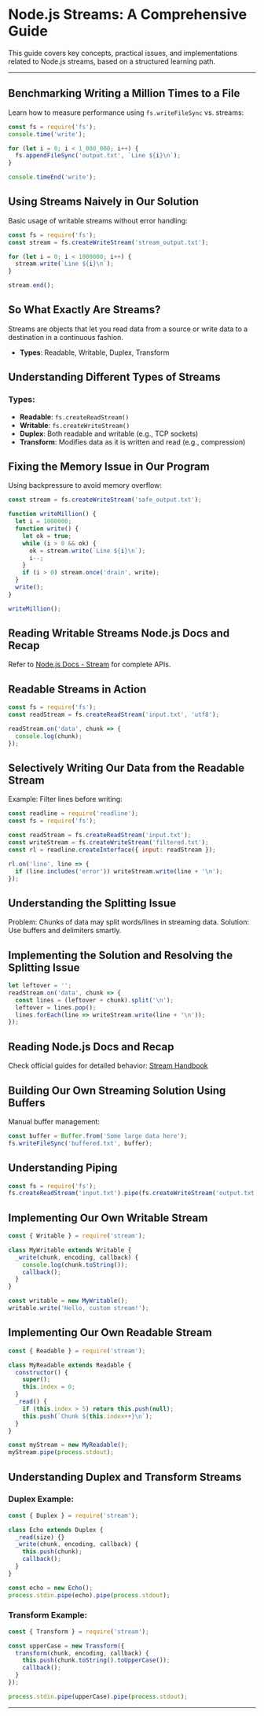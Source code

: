 # Node.js Streams: A Comprehensive Guide

This guide covers key concepts, practical issues, and implementations related to Node.js streams, based on a structured learning path.

---

## Benchmarking Writing a Million Times to a File

Learn how to measure performance using `fs.writeFileSync` vs. streams:

```js
const fs = require('fs');
console.time('write');

for (let i = 0; i < 1_000_000; i++) {
  fs.appendFileSync('output.txt', `Line ${i}\n`);
}

console.timeEnd('write');
```

## Using Streams Naively in Our Solution

Basic usage of writable streams without error handling:

```js
const fs = require('fs');
const stream = fs.createWriteStream('stream_output.txt');

for (let i = 0; i < 1000000; i++) {
  stream.write(`Line ${i}\n`);
}

stream.end();
```

## So What Exactly Are Streams?

Streams are objects that let you read data from a source or write data to a destination in a continuous fashion.

* **Types**: Readable, Writable, Duplex, Transform

## Understanding Different Types of Streams

### Types:

* **Readable**: `fs.createReadStream()`
* **Writable**: `fs.createWriteStream()`
* **Duplex**: Both readable and writable (e.g., TCP sockets)
* **Transform**: Modifies data as it is written and read (e.g., compression)

## Fixing the Memory Issue in Our Program

Using backpressure to avoid memory overflow:

```js
const stream = fs.createWriteStream('safe_output.txt');

function writeMillion() {
  let i = 1000000;
  function write() {
    let ok = true;
    while (i > 0 && ok) {
      ok = stream.write(`Line ${i}\n`);
      i--;
    }
    if (i > 0) stream.once('drain', write);
  }
  write();
}

writeMillion();
```

## Reading Writable Streams Node.js Docs and Recap

Refer to [Node.js Docs - Stream](https://nodejs.org/api/stream.html) for complete APIs.

## Readable Streams in Action

```js
const fs = require('fs');
const readStream = fs.createReadStream('input.txt', 'utf8');

readStream.on('data', chunk => {
  console.log(chunk);
});
```

## Selectively Writing Our Data from the Readable Stream

Example: Filter lines before writing:

```js
const readline = require('readline');
const fs = require('fs');

const readStream = fs.createReadStream('input.txt');
const writeStream = fs.createWriteStream('filtered.txt');
const rl = readline.createInterface({ input: readStream });

rl.on('line', line => {
  if (line.includes('error')) writeStream.write(line + '\n');
});
```

## Understanding the Splitting Issue

Problem: Chunks of data may split words/lines in streaming data.
Solution: Use buffers and delimiters smartly.

## Implementing the Solution and Resolving the Splitting Issue

```js
let leftover = '';
readStream.on('data', chunk => {
  const lines = (leftover + chunk).split('\n');
  leftover = lines.pop();
  lines.forEach(line => writeStream.write(line + '\n'));
});
```

## Reading Node.js Docs and Recap

Check official guides for detailed behavior: [Stream Handbook](https://github.com/substack/stream-handbook)

## Building Our Own Streaming Solution Using Buffers

Manual buffer management:

```js
const buffer = Buffer.from('Some large data here');
fs.writeFileSync('buffered.txt', buffer);
```

## Understanding Piping

```js
const fs = require('fs');
fs.createReadStream('input.txt').pipe(fs.createWriteStream('output.txt'));
```

## Implementing Our Own Writable Stream

```js
const { Writable } = require('stream');

class MyWritable extends Writable {
  _write(chunk, encoding, callback) {
    console.log(chunk.toString());
    callback();
  }
}

const writable = new MyWritable();
writable.write('Hello, custom stream!');
```

## Implementing Our Own Readable Stream

```js
const { Readable } = require('stream');

class MyReadable extends Readable {
  constructor() {
    super();
    this.index = 0;
  }
  _read() {
    if (this.index > 5) return this.push(null);
    this.push(`Chunk ${this.index++}\n`);
  }
}

const myStream = new MyReadable();
myStream.pipe(process.stdout);
```

## Understanding Duplex and Transform Streams

### Duplex Example:

```js
const { Duplex } = require('stream');

class Echo extends Duplex {
  _read(size) {}
  _write(chunk, encoding, callback) {
    this.push(chunk);
    callback();
  }
}

const echo = new Echo();
process.stdin.pipe(echo).pipe(process.stdout);
```

### Transform Example:

```js
const { Transform } = require('stream');

const upperCase = new Transform({
  transform(chunk, encoding, callback) {
    this.push(chunk.toString().toUpperCase());
    callback();
  }
});

process.stdin.pipe(upperCase).pipe(process.stdout);
```

---
